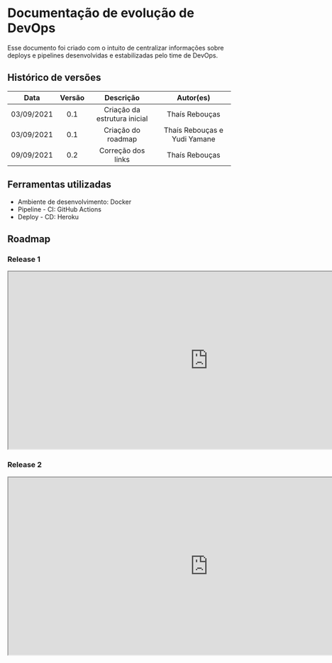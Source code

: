 # Documentação de evolução de DevOps

Esse documento foi criado com o intuito de centralizar informações sobre deploys e pipelines desenvolvidas e estabilizadas pelo time de DevOps.

## Histórico de versões

| Data | Versão | Descrição | Autor(es) |
| :--: | :----: | :-------: | :-------: |
| 03/09/2021 | 0.1 | Criação da estrutura inicial | Thaís Rebouças |
| 03/09/2021 | 0.1 | Criação do roadmap | Thaís Rebouças e Yudi Yamane |
| 09/09/2021 | 0.2 | Correção dos links | Thaís Rebouças |




## Ferramentas utilizadas

- Ambiente de desenvolvimento: Docker
- Pipeline - CI: GitHub Actions
- Deploy - CD: Heroku

## Roadmap 

### Release 1

<iframe src="https://docs.google.com/spreadsheets/d/e/2PACX-1vQqGRTgDVmQxrsq90kGuEbR-3erJeX67kQgF4UB9D0BE5dASLXsTxJ8mwxVmhef9wZeX59WkRvRELGj/pubhtml?gid=0&amp;single=true&amp;widget=true&amp;headers=false"
width="900px" height="400px"></iframe>

### Release 2
<iframe src="https://docs.google.com/spreadsheets/d/e/2PACX-1vQqGRTgDVmQxrsq90kGuEbR-3erJeX67kQgF4UB9D0BE5dASLXsTxJ8mwxVmhef9wZeX59WkRvRELGj/pubhtml?gid=1851366216&single=true&amp;widget=true&amp;headers=false" width="900px" height="400px"></iframe>
